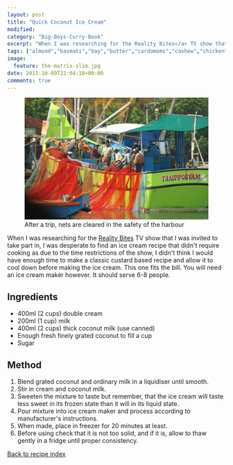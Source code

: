 ```yaml
---
layout: post
title: "Quick Coconut Ice Cream"
modified:
category: "Big-Boys-Curry-Book"
excerpt: "When I was researching for the Reality Bites</a> TV show that I was invited to"
tags: ["almond","basmati","bay","butter","cardomoms","cashew","chicken","cinnamon","cloves","cumin","ghee","lamb","mace","nuts","pepper","rice","saffron","turmeric"]
image:
  feature: the-matrix-slim.jpg
date: 2011-10-09T22:04:18+00:00
comments: true
---
```


<figure>
	<a href="/images/bbcb/pict2372.jpg" alt="Fishermen, Ashtamudi Lake, Kerala, India" title="Fishermen, Ashtamudi Lake, Kerala, India &#169; Ashley Kitson 12/09/2011"><img src="/images/bbcb/pict2372.jpg"/></a>
	<figcaption>After a trip, nets are cleared in the safety of the harbour</figcaption>
</figure>

When I was researching for the <a href="http://www.northantset.co.uk/news/local/corbyshley_s_kitchen_drama_1_753783" target="_blank" title="read about the show" class="bbcbrecipeextlink">Reality Bites</a> TV show that I was invited to take part in, I was desperate to find an ice cream recipe that didn't require cooking as due to the time restrictions of the show, I didn't think I would have enough time to make a classic custard based recipe and allow it to cool down before making the ice cream.  This one fits the bill.  You will need an ice cream maker however.  It should serve 6-8 people.
        
## Ingredients
        
<ul><li>400ml (2 cups) double cream</li><li>200ml (1 cup) milk</li><li>400ml (2 cups) thick coconut milk (use canned)</li><li>Enough fresh finely grated coconut to fill a cup</li><li>Sugar</li></ul>
        
## Method

<ol><li>Blend grated coconut and ordinary milk in a liquidiser until smooth.</li><li>Stir in cream and coconut milk.</li><li>Sweeten the mixture to taste but remember, that the ice cream will taste less sweet in its frozen state than it will in its liquid state.</li><li>Pour mixture into ice cream maker and process according to manufacturer's instructions.</li><li>When made, place in freezer for 20 minutes at least.</li><li>Before using check that it is not too solid, and if it is, allow to thaw gently in a fridge until proper consistency.</li></ol>   

<a href="/bbcb">Back to recipe index</a>      